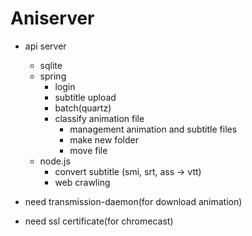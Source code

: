 # Aniserver

- api server
    - sqlite
    - spring 
        - login
        - subtitle upload
        - batch(quartz)
        - classify animation file
            - management animation and subtitle files
            - make new folder
            - move file
    - node.js
        - convert subtitle (smi, srt, ass -> vtt)
        - web crawling

- need transmission-daemon(for download animation)
- need ssl certificate(for chromecast)
